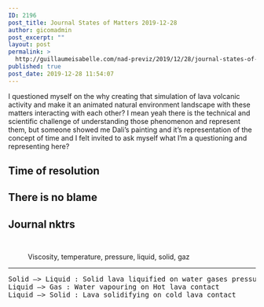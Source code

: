 ```yaml
---
ID: 2196
post_title: Journal States of Matters 2019-12-28
author: gicomadmin
post_excerpt: ""
layout: post
permalink: >
  http://guillaumeisabelle.com/nad-previz/2019/12/28/journal-states-of-matters-2019-12-28/
published: true
post_date: 2019-12-28 11:54:07
---
```

<!-- wp:paragraph -->

I questioned myself on the why creating that simulation of lava volcanic activity and make it an animated natural environment landscape with these matters interacting with each other? I mean yeah there is the technical and scientific challenge of understanding those phenomenon and represent them, but someone showed me Dali’s painting and it’s representation of the concept of time and I felt invited to ask myself what I’m a questioning and representing here?

<!-- /wp:paragraph -->

<!-- wp:heading -->

## Time of resolution

<!-- /wp:heading -->

<!-- wp:heading -->

## There is no blame

<!-- /wp:heading -->

<!-- wp:more -->

<!--more-->

<!-- /wp:more -->

<!-- wp:heading -->

## Journal nktrs

<!-- /wp:heading -->

<!-- wp:image {"id":2195} --><figure class="wp-block-image">

<img src="http://guillaumeisabelle.com/nad-previz/wp-content/uploads/sites/19/2019/12/img_7475-1-scaled.jpg" alt="" class="wp-image-2195" /></figure> <!-- /wp:image -->

<!-- wp:image {"id":2193} --><figure class="wp-block-image">

<img src="http://guillaumeisabelle.com/nad-previz/wp-content/uploads/sites/19/2019/12/img_7476-scaled.jpg" alt="" class="wp-image-2193" /><figcaption>Viscosity, temperature, pressure, liquid, solid, gaz  
</figcaption></figure> <!-- /wp:image -->

<!-- wp:separator -->

<hr class="wp-block-separator" />

<!-- /wp:separator -->

<!-- wp:preformatted -->

<pre class="wp-block-preformatted">Solid —&gt; Liquid : Solid lava liquified on water gases pressure release 
Liquid —&gt; Gas : Water vapouring on Hot lava contact 
Liquid —&gt; Solid : Lava solidifying on cold lava contact
</pre>

<!-- /wp:preformatted -->